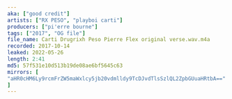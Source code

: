 ```yaml
---
aka: ["good credit"]
artists: ["RX PESO", "playboi carti"]
producers: ["pi'erre bourne"]
tags: ["2017", "OG file"]
file_name: Carti Drugrixh Peso Pierre Flex original verse.wav.m4a
recorded: 2017-10-14
leaked: 2022-05-26
length: 2:41
md5: 57f531e10d513b19de08ae6bf5645c63
mirrors: [
"aHR0cHM6Ly9rcmFrZW5maWxlcy5jb20vdmlldy9TcDJvdTlsSzlQL2ZpbGUuaHRtbA=="
]
---
```

